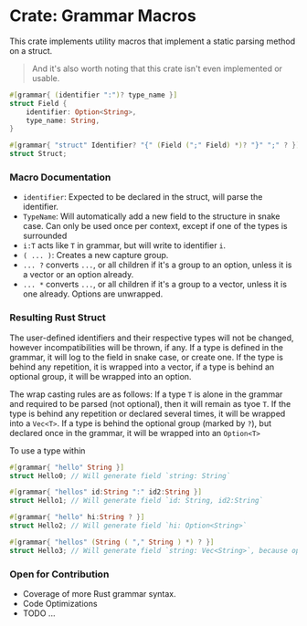 # Crate: Grammar Macros

This crate implements utility macros that implement a static parsing method on a struct. 

> And it's also worth noting that this crate isn't even implemented or usable.

```rs
#[grammar{ (identifier ":")? type_name }]
struct Field {
    identifier: Option<String>,
    type_name: String,
}

#[grammar{ "struct" Identifier? "{" (Field (";" Field) *)? "}" ";" ? }]
struct Struct;
```

### Macro Documentation

- `identifier`: Expected to be declared in the struct, will parse the identifier.
- `TypeName`: Will automatically add a new field to the structure in snake case. Can only be used once per context, except if one of the types is surrounded
- `i:T` acts like `T` in grammar, but will write to identifier `i`.
- `( ... )`: Creates a new capture group.
- `... ?` converts `...`, or all children if it's a group to an option, unless it is a vector or an option already.
- `... *` converts `...`, or all children if it's a group to a vector, unless it is one already. Options are unwrapped.

### Resulting Rust Struct

The user-defined identifiers and their respective types will not be changed, however incompatibilities will be thrown, if any. If a type is defined in the grammar, it will log to the field in snake case, or create one. If the type is behind any repetition, it is wrapped into a vector, if a type is behind an optional group, it will be wrapped into an option.

The wrap casting rules are as follows: If a type `T` is alone in the grammar and required to be parsed (not optional), then it will remain as tyoe `T`. If the type is behind any repetition or declared several times, it will be wrapped into a `Vec<T>`. If a type is behind the optional group (marked by `?`), but declared once in the grammar, it will be wrapped into an `Option<T>`

To use a type within 

```rs
#[grammar{ "hello" String }]
struct Hello0; // Will generate field `string: String`

#[grammar{ "hellos" id:String ":" id2:String }]
struct Hello1; // Will generate field `id: String, id2:String`

#[grammar{ "hello" hi:String ? }]
struct Hello2; // Will generate field `hi: Option<String>`

#[grammar{ "hellos" (String ( "," String ) *) ? }]
struct Hello3; // Will generate field `string: Vec<String>`, because option casts to repetition.
```

### Open for Contribution

- Coverage of more Rust grammar syntax.
- Code Optimizations
- TODO ...
